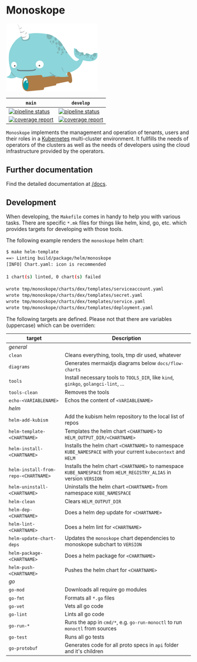 # Monoskope

![Monoskope Logo](assets/logo/monoskope.png)

| `main` | `develop` |
| -- | -- |
|[![pipeline status](https://gitlab.figo.systems/platform/monoskope/monoskope/badges/main/pipeline.svg)](https://gitlab.figo.systems/platform/monoskope/monoskope/-/commits/main)|[![pipeline status](https://gitlab.figo.systems/platform/monoskope/monoskope/badges/develop/pipeline.svg)](https://gitlab.figo.systems/platform/monoskope/monoskope/-/commits/develop)
|[![coverage report](https://gitlab.figo.systems/platform/monoskope/monoskope/badges/main/coverage.svg)](https://gitlab.figo.systems/platform/monoskope/monoskope/-/commits/main)|[![coverage report](https://gitlab.figo.systems/platform/monoskope/monoskope/badges/develop/coverage.svg)](https://gitlab.figo.systems/platform/monoskope/monoskope/-/commits/develop)|

`Monoskope` implements the management and operation of tenants, users and their roles in a [Kubernetes](https://kubernetes.io/) multi-cluster environment. It fullfills the needs of operators of the clusters as well as the needs of developers using the cloud infrastructure provided by the operators.

## Further documentation

Find the detailed documentation at [/docs](docs/Overview.md).

## Development

When developing, the `Makefile` comes in handy to help you with various tasks.
There are specific `*.mk` files for things like helm, kind, go, etc. which provides targets for developing with those tools.

The following example renders the `monoskope` helm chart:

```sh
$ make helm-template
==> Linting build/package/helm/monoskope
[INFO] Chart.yaml: icon is recommended

1 chart(s) linted, 0 chart(s) failed

wrote tmp/monoskope/charts/dex/templates/serviceaccount.yaml
wrote tmp/monoskope/charts/dex/templates/secret.yaml
wrote tmp/monoskope/charts/dex/templates/service.yaml
wrote tmp/monoskope/charts/dex/templates/deployment.yaml
```

The following targets are defined. Please not that there are variables (uppercase) which can be overriden:

| target | Description |
| --------- | ----------- |
| *general* | |
| `clean` | Cleans everything, tools, tmp dir used, whatever |
| `diagrams` | Generates mermaidjs diagrams below `docs/flow-charts` |
| `tools` | Install necessary tools to `TOOLS_DIR`, like `kind`, `ginkgo`, `golangci-lint`, ... |
| `tools-clean` | Removes the tools |
| `echo-<VARIABLENAME>` | Echos the content of `<VARIABLENAME>` |
| *helm* | |
| `helm-add-kubism` | Add the kubism helm repository to the local list of repos |
| `helm-template-<CHARTNAME>` | Templates the helm chart `<CHARTNAME>` to `HELM_OUTPUT_DIR/<CHARTNAME>` |
| `helm-install-<CHARTNAME>` | Installs the helm chart `<CHARTNAME>` to namespace `KUBE_NAMESPACE` with your current `kubecontext` and `HELM` |
| `helm-install-from-repo-<CHARTNAME>` | Installs the helm chart `<CHARTNAME>` to namespace `KUBE_NAMESPACE` from `HELM_REGISTRY_ALIAS` in version `VERSION` |
| `helm-uninstall-<CHARTNAME>` | Uninstalls the helm chart `<CHARTNAME>` from namespace `KUBE_NAMESPACE` |
| `helm-clean` | Clears `HELM_OUTPUT_DIR` |
| `helm-dep-<CHARTNAME>` | Does a helm dep update for `<CHARTNAME>` |
| `helm-lint-<CHARTNAME>` | Does a helm lint for `<CHARTNAME>` |
| `helm-update-chart-deps` | Updates the `monoskope` chart dependencies to monoskope subchart to `VERSION` |
| `helm-package-<CHARTNAME>` | Does a helm package for `<CHARTNAME>` |
| `helm-push-<CHARTNAME>` | Pushes the helm chart for `<CHARTNAME>` |
| *go* | |
| `go-mod` | Downloads all require go modules |
| `go-fmt` | Formats all `*.go` files |
| `go-vet` | Vets all go code |
| `go-lint` | Lints all go code |
| `go-run-*` | Runs the app in `cmd/*`, e.g. `go-run-monoctl` to run `monoctl` from sources |
| `go-test` | Runs all go tests |
| `go-protobuf` | Generates code for all proto specs in `api` folder and it's children |

